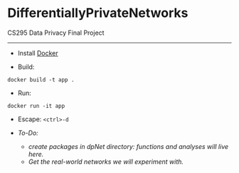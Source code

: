 # DifferentiallyPrivateNetworks
CS295 Data Privacy Final Project
***

* Install [Docker](https://hub.docker.com/?overlay=onboarding)

* Build:

`docker build -t app .`

* Run:

`docker run -it app`

* Escape:
`<ctrl>-d`

* *To-Do:*
  * *create packages in dpNet directory: functions and analyses will live here.*
  * *Get the real-world networks we will experiment with.*
